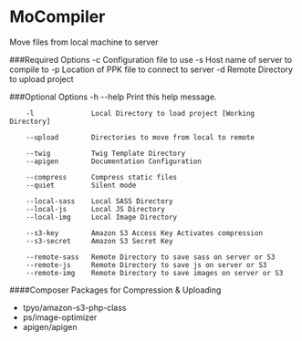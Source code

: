 # MoCompiler
Move files from local machine to server

###Required Options
		-c		Configuration file to use
		-s		Host name of server to compile to
		-p		Location of PPK file to connect to server
		-d		Remote Directory to upload project


###Optional Options
		-h		--help	Print this help message.
	
		-l				Local Directory to load project [Working Directory]
		
		--upload		Directories to move from local to remote

		--twig			Twig Template Directory
		--apigen		Documentation Configuration

		--compress		Compress static files
		--quiet			Silent mode

		--local-sass	Local SASS Directory
		--local-js		Local JS Directory
		--local-img		Local Image Directory

		--s3-key		Amazon S3 Access Key Activates compression
		--s3-secret		Amazon S3 Secret Key

		--remote-sass	Remote Directory to save sass on server or S3
		--remote-js		Remote Directory to save js on server or S3
		--remote-img	Remote Directory to save images on server or S3
		
		
####Composer Packages for Compression & Uploading
* tpyo/amazon-s3-php-class
* ps/image-optimizer
* apigen/apigen